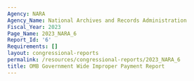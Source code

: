 ```yaml
---
Agency: NARA
Agency_Name: National Archives and Records Administration
Fiscal_Year: 2023
Page_Name: 2023_NARA_6
Report_Id: '6'
Requirements: []
layout: congressional-reports
permalink: /resources/congressional-reports/2023_NARA_6
title: OMB Government Wide Improper Payment Report
---
```

